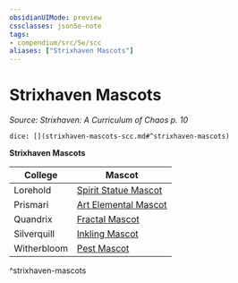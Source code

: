 ```yaml
---
obsidianUIMode: preview
cssclasses: json5e-note
tags:
- compendium/src/5e/scc
aliases: ["Strixhaven Mascots"]
---
```

# Strixhaven Mascots
*Source: Strixhaven: A Curriculum of Chaos p. 10* 

`dice: [](strixhaven-mascots-scc.md#^strixhaven-mascots)`

**Strixhaven Mascots**

| College | Mascot |
|---------|--------|
| Lorehold | [Spirit Statue Mascot](b_spirit-statue-mascot-scc.md) |
| Prismari | [Art Elemental Mascot](b_art-elemental-mascot-scc.md) |
| Quandrix | [Fractal Mascot](2.%20GM%20Tools/5eTools%20Compendium%20&%20Rules/_compendium/bestiary/construct/b_.md) |
| Silverquill | [Inkling Mascot](compendium/bestiary/ooze/inkling-mascot-scc.md) |
| Witherbloom | [Pest Mascot](b_pest-mascot-scc.md) |
^strixhaven-mascots